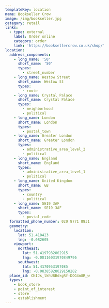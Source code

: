 ```yaml
---
templateKey: location
name: Bookseller Crow
image: /img/bookseller.jpg
category: retail
links:
  - type: external
    label: Order online
    category: order
    link: 'https://booksellercrow.co.uk/shop/'
location:
  address_components:
    - long_name: '50'
      short_name: '50'
      types:
        - street_number
    - long_name: Westow Street
      short_name: Westow St
      types:
        - route
    - long_name: Crystal Palace
      short_name: Crystal Palace
      types:
        - neighborhood
        - political
    - long_name: London
      short_name: London
      types:
        - postal_town
    - long_name: Greater London
      short_name: Greater London
      types:
        - administrative_area_level_2
        - political
    - long_name: England
      short_name: England
      types:
        - administrative_area_level_1
        - political
    - long_name: United Kingdom
      short_name: GB
      types:
        - country
        - political
    - long_name: SE19 3AF
      short_name: SE19 3AF
      types:
        - postal_code
  formatted_phone_number: 020 8771 8831
  geometry:
    location:
      lat: 51.418423
      lng: -0.082605
    viewport:
      northeast:
        lat: 51.4197932802915
        lng: -0.08116031970849796
      southwest:
        lat: 51.4170953197085
        lng: -0.08385828029150202
  place_id: ChIJs_lkhU8BdkgRf-DOG4mUR_w
  types:
    - book_store
    - point_of_interest
    - store
    - establishment
---
```

